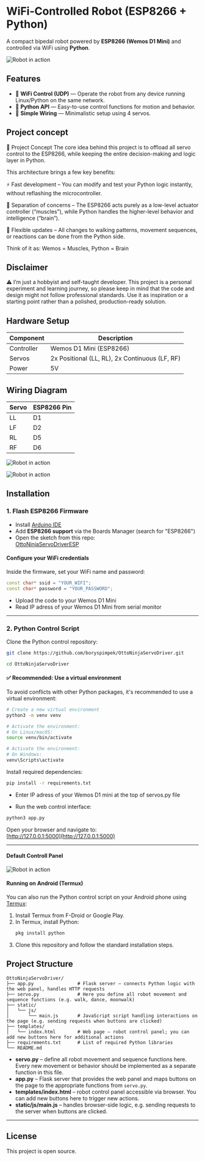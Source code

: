 # WiFi-Controlled Robot (ESP8266 + Python)

A compact bipedal robot powered by **ESP8266 (Wemos D1 Mini)** and controlled via WiFi using **Python**.

![Robot in action](images/5.jpg)


## Features

- 📡 **WiFi Control (UDP)** — Operate the robot from any device running Linux/Python on the same network.
- 🐍 **Python API** — Easy-to-use control functions for motion and behavior.
- 🔌 **Simple Wiring** — Minimalistic setup using 4 servos.

## Project concept

🧠 Project Concept
The core idea behind this project is to offload all servo control to the ESP8266, while keeping the entire decision-making and logic layer in Python.

This architecture brings a few key benefits:

⚡ Fast development – You can modify and test your Python logic instantly, without reflashing the microcontroller.

🧠 Separation of concerns – The ESP8266 acts purely as a low-level actuator controller (“muscles”), while Python handles the higher-level behavior and intelligence (“brain”).

🔄 Flexible updates – All changes to walking patterns, movement sequences, or reactions can be done from the Python side.

Think of it as:
Wemos = Muscles, 
Python = Brain

## Disclaimer

⚠️ I’m just a hobbyist and self-taught developer. This project is a personal experiment and learning journey, so please keep in mind that the code and design might not follow professional standards. Use it as inspiration or a starting point rather than a polished, production-ready solution.

## Hardware Setup

| Component   | Description                              |
|------------|------------------------------------------|
| Controller | Wemos D1 Mini (ESP8266)                  |
| Servos     | 2x Positional (LL, RL), 2x Continuous (LF, RF) |
| Power      | 5V                                       |

## Wiring Diagram

| Servo | ESP8266 Pin |
|-------|-------------|
| LL    | D1          |
| LF    | D2          |
| RL    | D5          |
| RF    | D6          |

![Robot in action](images/2.jpg)

![Robot in action](images/3.jpg)


## Installation

### 1. Flash ESP8266 Firmware

- Install [Arduino IDE](https://www.arduino.cc/en/software)
- Add **ESP8266 support** via the Boards Manager (search for "ESP8266")
- Open the sketch from this repo:  
  [OttoNinjaServoDriverESP](https://github.com/boryspimpek/OttoNinjaServoDriverESP)

#### Configure your WiFi credentials

Inside the firmware, set your WiFi name and password:

```cpp
const char* ssid = "YOUR_WIFI";
const char* password = "YOUR_PASSWORD";
```

- Upload the code to your Wemos D1 Mini
- Read IP adress of your Wemos D1 Mini from serial monitor
---

### 2. Python Control Script

Clone the Python control repository:

```bash
git clone https://github.com/boryspimpek/OttoNinjaServoDriver.git
```

```bash
cd OttoNinjaServoDriver
```


#### ✅ Recommended: Use a virtual environment

To avoid conflicts with other Python packages, it's recommended to use a virtual environment:

```bash
# Create a new virtual environment
python3 -m venv venv
```

```bash
# Activate the environment:
# On Linux/macOS:
source venv/bin/activate
```

```bash
# Activate the environment:
# On Windows:
venv\Scripts\activate
```

Install required dependencies:

```bash
pip install -r requirements.txt
```
- Enter IP adress of your Wemos D1 mini at the top of servos.py file

- Run the web control interface:

```bash
python3 app.py
```

Open your browser and navigate to:  
[http://127.0.0.1:5000](http://127.0.0.1:5000)

---

#### Default Controll Panel

![Robot in action](images/screenshot.png)

#### Running on Android (Termux)

You can also run the Python control script on your Android phone using [Termux](https://termux.dev/en/):

1. Install Termux from F-Droid or Google Play.
2. In Termux, install Python:
   ```bash
   pkg install python
   ```
3. Clone this repository and follow the standard installation steps.

## Project Structure

```
OttoNinjaServoDriver/
├── app.py                # Flask server – connects Python logic with the web panel, handles HTTP requests
├── servo.py              # Here you define all robot movement and sequence functions (e.g. walk, dance, moonwalk)
├── static/
│   └── js/
│       └── main.js       # JavaScript script handling interactions on the page (e.g. sending requests when buttons are clicked)
├── templates/
│   └── index.html        # Web page – robot control panel; you can add new buttons here for additional actions
├── requirements.txt      # List of required Python libraries
└── README.md
```

- **servo.py** – define all robot movement and sequence functions here. Every new movement or behavior should be implemented as a separate function in this file.
- **app.py** – Flask server that provides the web panel and maps buttons on the page to the appropriate functions from `servo.py`.
- **templates/index.html** – robot control panel accessible via browser. You can add new buttons here to trigger new actions.
- **static/js/main.js** – handles browser-side logic, e.g. sending requests to the server when buttons are clicked.

---

## License

This project is open source.
